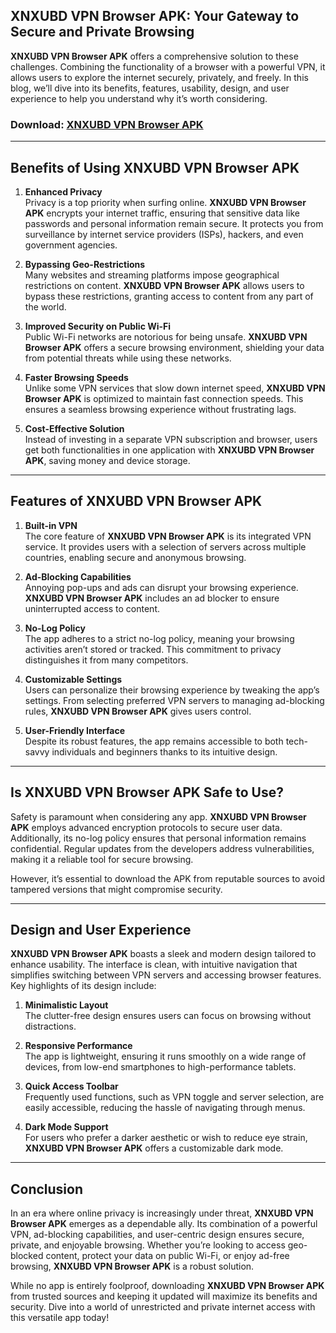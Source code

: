 ## **XNXUBD VPN Browser APK**: Your Gateway to Secure and Private Browsing

**XNXUBD VPN Browser APK** offers a comprehensive solution to these challenges. Combining the functionality of a browser with a powerful VPN, it allows users to explore the internet securely, privately, and freely. In this blog, we’ll dive into its benefits, features, usability, design, and user experience to help you understand why it’s worth considering.

### Download: [XNXUBD VPN Browser APK](https://shorturl.at/opNTN)

---

## Benefits of Using **XNXUBD VPN Browser APK**

1. **Enhanced Privacy**  
   Privacy is a top priority when surfing online. **XNXUBD VPN Browser APK** encrypts your internet traffic, ensuring that sensitive data like passwords and personal information remain secure. It protects you from surveillance by internet service providers (ISPs), hackers, and even government agencies.

2. **Bypassing Geo-Restrictions**  
   Many websites and streaming platforms impose geographical restrictions on content. **XNXUBD VPN Browser APK** allows users to bypass these restrictions, granting access to content from any part of the world.

3. **Improved Security on Public Wi-Fi**  
   Public Wi-Fi networks are notorious for being unsafe. **XNXUBD VPN Browser APK** offers a secure browsing environment, shielding your data from potential threats while using these networks.

4. **Faster Browsing Speeds**  
   Unlike some VPN services that slow down internet speed, **XNXUBD VPN Browser APK** is optimized to maintain fast connection speeds. This ensures a seamless browsing experience without frustrating lags.

5. **Cost-Effective Solution**  
   Instead of investing in a separate VPN subscription and browser, users get both functionalities in one application with **XNXUBD VPN Browser APK**, saving money and device storage.

---

## Features of **XNXUBD VPN Browser APK**

1. **Built-in VPN**  
   The core feature of **XNXUBD VPN Browser APK** is its integrated VPN service. It provides users with a selection of servers across multiple countries, enabling secure and anonymous browsing.

2. **Ad-Blocking Capabilities**  
   Annoying pop-ups and ads can disrupt your browsing experience. **XNXUBD VPN Browser APK** includes an ad blocker to ensure uninterrupted access to content.

3. **No-Log Policy**  
   The app adheres to a strict no-log policy, meaning your browsing activities aren’t stored or tracked. This commitment to privacy distinguishes it from many competitors.

4. **Customizable Settings**  
   Users can personalize their browsing experience by tweaking the app’s settings. From selecting preferred VPN servers to managing ad-blocking rules, **XNXUBD VPN Browser APK** gives users control.

5. **User-Friendly Interface**  
   Despite its robust features, the app remains accessible to both tech-savvy individuals and beginners thanks to its intuitive design.

---

## Is **XNXUBD VPN Browser APK** Safe to Use?

Safety is paramount when considering any app. **XNXUBD VPN Browser APK** employs advanced encryption protocols to secure user data. Additionally, its no-log policy ensures that personal information remains confidential. Regular updates from the developers address vulnerabilities, making it a reliable tool for secure browsing.

However, it’s essential to download the APK from reputable sources to avoid tampered versions that might compromise security.

---

## Design and User Experience

**XNXUBD VPN Browser APK** boasts a sleek and modern design tailored to enhance usability. The interface is clean, with intuitive navigation that simplifies switching between VPN servers and accessing browser features. Key highlights of its design include:

1. **Minimalistic Layout**  
   The clutter-free design ensures users can focus on browsing without distractions.

2. **Responsive Performance**  
   The app is lightweight, ensuring it runs smoothly on a wide range of devices, from low-end smartphones to high-performance tablets.

3. **Quick Access Toolbar**  
   Frequently used functions, such as VPN toggle and server selection, are easily accessible, reducing the hassle of navigating through menus.

4. **Dark Mode Support**  
   For users who prefer a darker aesthetic or wish to reduce eye strain, **XNXUBD VPN Browser APK** offers a customizable dark mode.

---

## Conclusion

In an era where online privacy is increasingly under threat, **XNXUBD VPN Browser APK** emerges as a dependable ally. Its combination of a powerful VPN, ad-blocking capabilities, and user-centric design ensures secure, private, and enjoyable browsing. Whether you’re looking to access geo-blocked content, protect your data on public Wi-Fi, or enjoy ad-free browsing, **XNXUBD VPN Browser APK** is a robust solution.

While no app is entirely foolproof, downloading **XNXUBD VPN Browser APK** from trusted sources and keeping it updated will maximize its benefits and security. Dive into a world of unrestricted and private internet access with this versatile app today!

